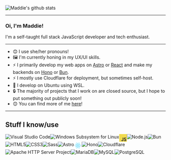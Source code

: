 <!-- Heavily inspired by https://github.com/Akitakek/Akitakek -->
<!-- <3 -->
<!-- [![Maddie's github stats](https://github-readme-stats.vercel.app/api?username=toxiwoxi&theme=github_dark&count_private=true)](https://github.com/anuraghazra/github-readme-stats) -->
![Maddie's github stats](https://github-profile-summary-cards.vercel.app/api/cards/profile-details?username=toxiwoxi&theme=github_dark)

---

### Oi, I'm Maddie! 
I'm a self-taught full stack JavaScript developer and tech enthusiast.

---

- 😊 I use she/her pronouns!
- 🖼️ I'm currently honing in my UX/UI skills.
- ⚡ I primarily develop my web apps on [Astro](https://github.com/withastro/astro) or [React](https://github.com/facebook/react/releases) and make my backends on [Hono](https://github.com/honojs/hono) or [Bun](https://github.com/oven-sh/bun).
- ⚡ I mostly use Cloudflare for deployment, but sometimes self-host.
- 🐧 I develop on Ubuntu using WSL.
- 🔒 The majority of projects that I work on are closed source, but I hope to put something out publicly soon!
- 😊 You can find more of me [here](https://toxiwoxi.info)!

---

## Stuff I know/use
[
    <img 
        align="left" 
        alt="Visual Studio Code" 
        height="24px" 
        src="https://upload.wikimedia.org/wikipedia/commons/9/9a/Visual_Studio_Code_1.35_icon.svg" 
    />
]()
[
    <img 
        align="left" 
        alt="Windows Subsystem for Linux" 
        height="24px" 
        src="https://static.046.ooo/github_stuffs/wsl.png" 
    />
](https://learn.microsoft.com/en-us/windows/wsl/)
[
    <img 
        align="left" 
        alt="JavaScript" 
        height="24px" 
        src="https://raw.githubusercontent.com/github/explore/80688e429a7d4ef2fca1e82350fe8e3517d3494d/topics/javascript/javascript.png" 
    />
](https://github.com/topics/javascript)
[
    <img 
        align="left" 
        alt="Node.js" 
        height="24px" 
        src="https://avatars.githubusercontent.com/u/9950313?s=24" 
    />
](https://github.com/nodejs/node)
[
    <img 
        align="left" 
        alt="Bun" 
        height="24px" 
        src="https://user-images.githubusercontent.com/709451/182802334-d9c42afe-f35d-4a7b-86ea-9985f73f20c3.png" 
    />
](https://github.com/oven-sh/bun)
[
    <img 
        align="left" 
        alt="HTML5" 
        height="24px" 
        src="https://upload.wikimedia.org/wikipedia/commons/6/61/HTML5_logo_and_wordmark.svg" 
    />
](https://github.com/topics/html)
[
    <img 
        align="left" 
        alt="CSS3" 
        height="24px" 
        src="https://upload.wikimedia.org/wikipedia/commons/d/d5/CSS3_logo_and_wordmark.svg" 
    />
](https://github.com/topics/css)
[
    <img 
        align="left" 
        alt="Sass" 
        height="24px" 
        src="https://avatars.githubusercontent.com/u/317889?s=24"
    />
](https://github.com/sass/sass)
[
    <img 
        align="left" 
        alt="Astro" 
        height="24px" 
        src="https://avatars.githubusercontent.com/u/44914786?s=24"
    />
](https://github.com/withastro/astro)
[
    <img 
        align="left" 
        alt="React" 
        height="24px" 
        src="https://raw.githubusercontent.com/github/explore/80688e429a7d4ef2fca1e82350fe8e3517d3494d/topics/react/react.png" 
    />
](https://github.com/facebook/react)
[
    <img 
        align="left" 
        alt="Hono" 
        height="24px" 
        src="https://avatars.githubusercontent.com/u/98495527?s=24" 
    />
](https://github.com/honojs/hono)
[
    <img 
        align="left" 
        alt="Cloudflare" 
        height="24px" 
        src="https://www.cloudflare.com/favicon.ico" 
    />
](https://www.cloudflare.com)
[
    <img 
        align="left" 
        alt="Apache HTTP Server Project" 
        height="24px"
        src="https://avatars.githubusercontent.com/u/47359?s=24" 
    />
](https://httpd.apache.org)
[
    <img 
        align="left" 
        alt="MariaDB" 
        height="24px"
        src="https://avatars.githubusercontent.com/u/4739304?s=24" 
    />
](https://mariadb.org)
[
    <img 
        align="left" 
        alt="MySQL" 
        height="24px"
        src="https://www.vectorlogo.zone/logos/mysql/mysql-icon.svg" 
    />
](https://www.mysql.com)
[
    <img 
        align="left" 
        alt="PostgreSQL" 
        height="24px"
        src="https://avatars.githubusercontent.com/u/177543?s=24" 
    />
](https://github.com/postgres/postgres)


